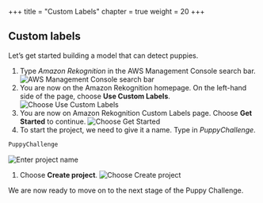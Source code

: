 +++
title = "Custom Labels"
chapter = true
weight = 20
+++

## Custom labels

Let’s get started building a model that can detect puppies.

1. Type *Amazon Rekognition* in the AWS Management Console search bar.
![AWS Management Console search bar](20_custom_labels/images/create-project-01.jpg "AWS Management Console search bar")
2. You are now on the Amazon Rekognition homepage. On the left-hand side of the page, choose **Use Custom Labels**.
![Choose Use Custom Labels](20_custom_labels/images/create-project-02.jpg "Choose Use Custom Labels")
3. You are now on Amazon Rekognition Custom Labels page. Choose **Get Started** to continue.
![Choose Get Started](20_custom_labels/images/create-project-03.jpg "Choose Get Started")
4. To start the project, we need to give it a name. Type in *PuppyChallenge*.
```bash
PuppyChallenge
```
![Enter project name](20_custom_labels/images/create-project-04.jpg "Enter project name")
1. Choose **Create project**.
![Choose Create project](20_custom_labels/images/create-project-05.jpg "Choose Create project")

We are now ready to move on to the next stage of the Puppy Challenge.
